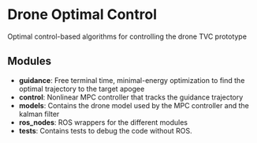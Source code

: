 # Drone Optimal Control
Optimal control-based algorithms for controlling the drone TVC prototype

## Modules
- **guidance**: Free terminal time, minimal-energy optimization to find the optimal trajectory to the target apogee
- **control**: Nonlinear MPC controller that tracks the guidance trajectory
- **models**: Contains the drone model used by the MPC controller and the kalman filter
- **ros_nodes**: ROS wrappers for the different modules
- **tests**: Contains tests to debug the code without ROS.